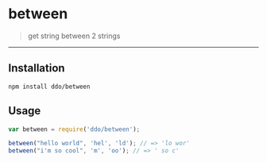 between
=======
> get string between 2 strings

*****

## Installation

```
npm install ddo/between
```

## Usage

```js
var between = require('ddo/between');

between("hello world", 'hel', 'ld'); // => 'lo wor'
between("i'm so cool", 'm', 'oo'); // => ' so c'
```